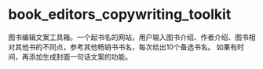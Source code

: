 # book_editors_copywriting_toolkit
图书编辑文案工具箱。一个起书名的网站，用户输入图书介绍、作者介绍、图书相对其他书的不同点，参考其他畅销书书名，每次给出10个备选书名。 如果有时间，再添加生成封面一句话文案的功能。
